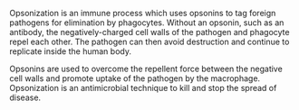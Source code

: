 Opsonization is an immune process which uses opsonins to tag foreign pathogens for elimination by phagocytes. Without an opsonin, such as an antibody, the negatively-charged cell walls of the pathogen and phagocyte repel each other. The pathogen can then avoid destruction and continue to replicate inside the human body.

Opsonins are used to overcome the repellent force between the negative cell walls and promote uptake of the pathogen by the macrophage. Opsonization is an antimicrobial technique to kill and stop the spread of disease.